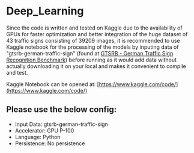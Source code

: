 # Deep_Learning

Since the code is written and tested on Kaggle due to the availability of GPUs for faster optimization and better integration of the huge dataset of 43 traffic signs consisting of 39209 images, it is recommended to use Kaggle notebook for the processing of the models by inputing data of "gtsrb-german-traffic-sign" (found at [GTSRB - German Traffic Sign Recognition Benchmark](https://www.kaggle.com/datasets/meowmeowmeowmeowmeow/gtsrb-german-traffic-sign/)) before running as it would add data without actually downloading it on your local and makes it convenient to compile and test.

Kaggle Notebook can be opened at: [https://www.kaggle.com/code/](https://www.kaggle.com/code/)

## Please use the below config:
* Input Data: gtsrb-german-traffic-sign
* Accelerator: GPU P-100
* Language: Python
* Persistence: No persistence

